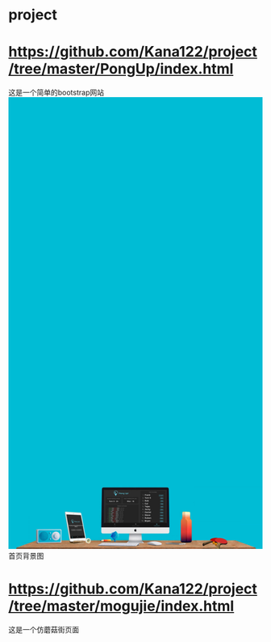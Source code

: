 # project
# https://github.com/Kana122/project/tree/master/PongUp/index.html
这是一个简单的bootstrap网站
![](https://github.com/Kana122/project/blob/master/PongUp/img/home_bg_02_cyan.jpg)
首页背景图
# https://github.com/Kana122/project/tree/master/mogujie/index.html
这是一个仿蘑菇街页面
